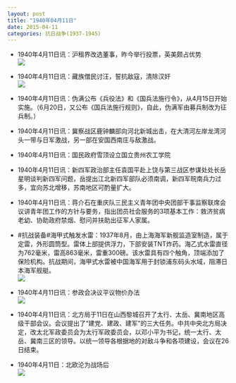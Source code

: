 ```yaml
---
layout: post
title: "1940年04月11日"
date: 2015-04-11
categories: 抗日战争(1937-1945)
---
```


<meta name="referrer" content="no-referrer" />

- 1940年4月11日讯：沪租界改选董事，昨今举行投票，英美颇占优势 <br/><img src="https://ww1.sinaimg.cn/large/aca367d8jw1er20ww5cy6j20f50c9tac.jpg" />

- 1940年4月11日讯：藏族僧民讨汪，誓抗敌寇，清除汉奸 <br/><img src="https://ww2.sinaimg.cn/large/aca367d8jw1er1z780drqj20kf0c8acd.jpg" />

- 1940年4月11日讯：伪满公布《兵役法》和《国兵法施行令》，从4月15日开始实施。（6月20日，又公布《国兵法施行规则》，自此，伪满军由募兵制改为征兵制。） 

- 1940年4月11日讯：冀察战区鹿钟麟部向河北新城出击，在大清河左岸龙湾河头一带与日军激战，另一部在安国西南庄与敌激战。 

- 1940年4月11日讯：国民政府雪顶设立国立贵州农工学院 

- 1940年4月11日讯：新四军政治部主任袁国平赴上饶与第三战区参谋处处长岳星明谈判新四军问题，岳提出江北新四军部队必须南调，新四军皖南兵力过多，宜向苏北增移，苏南地区可酌量扩大。 

- 1940年4月11日讯：蒋介石在重庆队三民主义青年团中央团部干事监察联席会议讲青年团工作的方针与要务，指出团员社会服务的3项基本工作：救济贫病老幼、协助政府禁烟、慰问并扶助出征军人家属。 

- #抗战装备#海甲式触发水雷：1937年8月，由上海海军新舰监造室制造，属于定雷，外形圆筒型。雷体上部提供浮力，下部安装TNT炸药。海乙式水雷直径为762毫米，雷高863毫米，雷重300磅。该水雷具有四个触角，顶端添加了保险机构。抗战期间，海甲式水雷被中国海军用于封锁浦东码头水域，阻滞日本海军舰艇。 <br/><img src="https://ww4.sinaimg.cn/large/aca367d8jw1er1edzh2scj20b40430t4.jpg" />

- 1940年4月11日讯：参政会决议平议物价办法 <br/><img src="https://ww3.sinaimg.cn/large/aca367d8jw1er1cnf4hgpj20iq0ihdiw.jpg" />

- 1940年4月11日讯：北方局于11日在山西黎城召开了太行、太岳、冀南地区高级干部会议。会议提出了“建党、建政、建军”的三大任务。中共中央北方局决定，改太北军政委员会为太行军政委员会，以邓小平为书记，统一太行、太岳、冀南三区的领导。以统一领导各根据地的对敌斗争和各项建设，会议在26日结束。 

- 1940年4月11日：北欧沦为战场后 <br/><img src="https://ww3.sinaimg.cn/large/aca367d8jw1er195zakzqj211q0hmn3x.jpg" />

